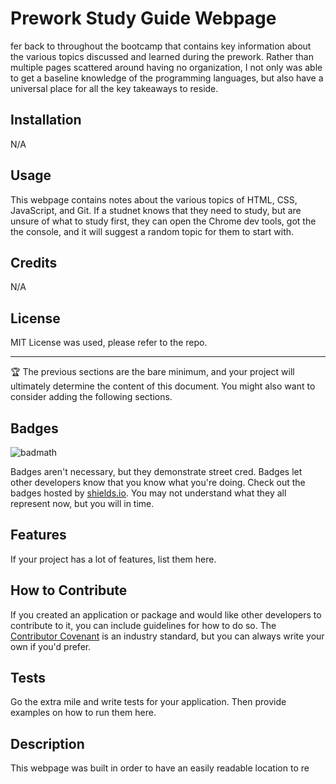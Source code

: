 # Prework Study Guide Webpage

fer back to throughout the bootcamp that contains key information about the various topics discussed and learned during the prework. Rather than multiple pages scattered around having no organization, I not only was able to get a baseline knowledge of the programming languages, but also have a universal place for all the key takeaways to reside. 

## Installation

N/A

## Usage

This webpage contains notes about the various topics of HTML, CSS, JavaScript, and Git. If a studnet knows that they need to study, but are unsure of what to study first, they can open the Chrome dev tools, got the the console, and it will suggest a random topic for them to start with. 

## Credits

N/A

## License

MIT License was used, please refer to the repo.

---

🏆 The previous sections are the bare minimum, and your project will ultimately determine the content of this document. You might also want to consider adding the following sections. 

## Badges

![badmath](https://img.shields.io/github/languages/top/nielsenjared/badmath)

Badges aren't necessary, but they demonstrate street cred. Badges let other developers know that you know what you're doing. Check out the badges hosted by [shields.io](https://shields.io/). You may not understand what they all represent now, but you will in time.

## Features

If your project has a lot of features, list them here.

## How to Contribute

If you created an application or package and would like other developers to contribute to it, you can include guidelines for how to do so. The [Contributor Covenant](https://www.contributor-covenant.org/) is an industry standard, but you can always write your own if you'd prefer.

## Tests

Go the extra mile and write tests for your application. Then provide examples on how to run them here.
## Description

This webpage was built in order to have an easily readable location to re